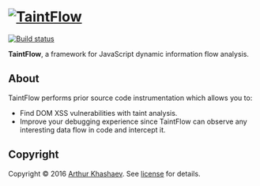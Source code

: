 # [![TaintFlow][taintflow-logo]][TaintFlow]

[![Build status][travis-image]][travis-url]

**TaintFlow**, a framework for JavaScript dynamic information flow analysis.

## About

TaintFlow performs prior source code instrumentation which allows you to:

* Find DOM XSS vulnerabilities with taint analysis.
* Improve your debugging experience since TaintFlow can observe any interesting
data flow in code and intercept it.

## Copyright

Copyright © 2016 [Arthur Khashaev]. See [license] for details.

[Arthur Khashaev]: https://khashaev.ru
[TaintFlow]: https://github.com/Invizory/taintflow
[license]: LICENSE.txt

[taintflow-logo]: https://khashaev.ru/static/taintflow.png
[travis-image]: https://api.travis-ci.com/Invizory/taintflow.svg?token=WkVhXoQxLrMaL8YrwSfP
[travis-url]: https://travis-ci.com/Invizory/taintflow
